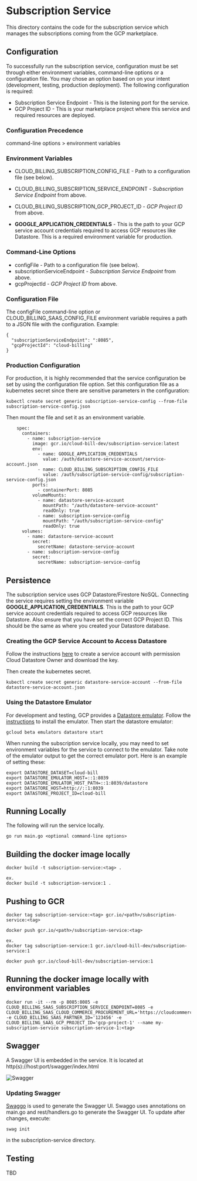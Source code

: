 # Subscription Service
This directory contains the code for the subscription service which manages the 
subscriptions coming from the GCP marketplace.

## Configuration
To successfully run the subscription service, configuration must be set through either environment variables, command-line options or a configuration file. You may chose an option based on on your intent (development, testing, production deployment). The following configuration is required:

* Subscription Service Endpoint - This is the listening port for the service.
* GCP Project ID - This is your marketplace project where this service and required resources are deployed.

### Configuration Precedence
command-line options > environment variables

### Environment Variables
* CLOUD_BILLING_SUBSCRIPTION_CONFIG_FILE - Path to a configuration file (see below).
* CLOUD_BILLING_SUBSCRIPTION_SERVICE_ENDPOINT - _Subscription Service Endpoint_ from above.
* CLOUD_BILLING_SUBSCRIPTION_GCP_PROJECT_ID - _GCP Project ID_ from above.

* **GOOGLE_APPLICATION_CREDENTIALS** - This is the path to your GCP service account credentials required to access GCP resources like Datastore. This is a required environment variable for production.

### Command-Line Options
* configFile - Path to a configuration file (see below).
* subscriptionServiceEndpoint - _Subscription Service Endpoint_ from above.
* gcpProjectId - _GCP Project ID_ from above.

### Configuration File
The configFile command-line option or CLOUD_BILLING_SAAS_CONFIG_FILE environment variable requires a path to a JSON file with the configuration. Example:
```
{
  "subscriptionServiceEndpoint": ":8085",
  "gcpProjectId": "cloud-billing"
}
```

### Production Configuration
For production, it is highly recommended that the service configuration be set by using the configuration file option. Set this configuration file as a kubernetes secret since there are sensitive parameters in the configuration:

```
kubectl create secret generic subscription-service-config --from-file subscription-service-config.json
```

Then mount the file and set it as an environment variable.

```
    spec:
      containers:
        - name: subscription-service
          image: gcr.io/cloud-bill-dev/subscription-service:latest
          env:
            - name: GOOGLE_APPLICATION_CREDENTIALS
              value: /auth/datastore-service-account/service-account.json
            - name: CLOUD_BILLING_SUBSCRIPTION_CONFIG_FILE
              value: /auth/subscription-service-config/subscription-service-config.json
          ports:
            - containerPort: 8085
          volumeMounts:
            - name: datastore-service-account
              mountPath: "/auth/datastore-service-account"
              readOnly: true
            - name: subscription-service-config
              mountPath: "/auth/subscription-service-config"
              readOnly: true
      volumes:
        - name: datastore-service-account
          secret:
            secretName: datastore-service-account
        - name: subscription-service-config
          secret:
            secretName: subscription-service-config
```

## Persistence
The subscription service uses GCP Datastore/Firestore NoSQL. Connecting the service requires setting the environment variable **GOOGLE_APPLICATION_CREDENTIALS**. This is the path to your GCP service account credentials required to access GCP resources like Datastore. Also ensure that you have set the correct GCP Project ID. This should be the same as where you created your Datastore database. 

### Creating the GCP Service Account to Access Datastore
Follow the instructions [here](https://cloud.google.com/datastore/docs/activate#other-platforms) to create a service account with permission Cloud Datastore Owner and download the key.

Then create the kubernetes secret.
```
kubectl create secret generic datastore-service-account --from-file datastore-service-account.json
```

### Using the Datastore Emulator
For development and testing, GCP provides a [Datastore emulator](https://cloud.google.com/datastore/docs/tools/datastore-emulator). Follow the [instructions](https://cloud.google.com/datastore/docs/tools/datastore-emulator#installing_the_emulator) to install the emulator. Then start the datastore emulator:

```
gcloud beta emulators datastore start
```
When running the subscription service locally, you may need to set environment variables for the service to connect to the emulator. Take note of the emulator output to get the correct emulator port. Here is an example of setting these:

```
export DATASTORE_DATASET=cloud-bill
export DATASTORE_EMULATOR_HOST=::1:8039
export DATASTORE_EMULATOR_HOST_PATH=::1:8039/datastore
export DATASTORE_HOST=http://::1:8039
export DATASTORE_PROJECT_ID=cloud-bill
```

## Running Locally
The following will run the service locally.
```
go run main.go <optional command-line options>
```

## Building the docker image locally
```
docker build -t subscription-service:<tag> .

ex.
docker build -t subscription-service:1 .
```

## Pushing to GCR
```
docker tag subscription-service:<tag> gcr.io/<path>/subscription-service:<tag>

docker push gcr.io/<path>/subscription-service:<tag>

ex.
docker tag subscription-service:1 gcr.io/cloud-bill-dev/subscription-service:1

docker push gcr.io/cloud-bill-dev/subscription-service:1

```

## Running the docker image locally with environment variables
```
docker run -it --rm -p 8085:8085 -e CLOUD_BILLING_SAAS_SUBSCRIPTION_SERVICE_ENDPOINT=8085 -e CLOUD_BILLING_SAAS_CLOUD_COMMERCE_PROCUREMENT_URL='https://cloudcommerceprocurement.googleapis.com/' -e CLOUD_BILLING_SAAS_PARTNER_ID='123456' -e CLOUD_BILLING_SAAS_GCP_PROJECT_ID='gcp-project-1' --name my-subscription-service subscription-service-1:<tag>

```

## Swagger
A Swagger UI is embedded in the service. It is located at http(s)://host:port/swagger/index.html

![Swagger](https://user-images.githubusercontent.com/6440106/63872211-430eaa00-c972-11e9-93b9-fd417ae02eb8.png)

### Updating Swagger
[Swaggo](https://github.com/swaggo/swag) is used to generate the Swagger UI. Swaggo uses annotations on main.go and rest/handlers.go to generate the Swagger UI. To update after changes, execute:

```
swag init
```

in the subscription-service directory.

## Testing
TBD